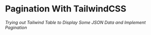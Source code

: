 # Pagination With TailwindCSS

###### Trying out Tailwind Table to Display Some JSON Data and Implement Pagination
